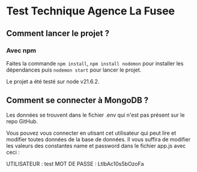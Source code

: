 # Test Technique Agence La Fusee

## Comment lancer le projet ?

### Avec npm

Faites la commande `npm install`, `npm install nodemon` pour installer les dépendances puis `nodemon start` pour lancer le projet.

Le projet a été testé sur node v21.6.2.

## Comment se connecter à MongoDB ?

Les données se trouvent dans le fichier .env qui n'est pas présent sur le repo GitHub.

Vous pouvez vous connecter en utisant cet utilisateur qui peut lire et modifier toutes données de la base de données. Il vous suffira de modifier les valeurs des constantes name et password dans le fichier app.js avec ceci :

UTILISATEUR : test
MOT DE PASSE : LtIbAc10s5bOzoFa